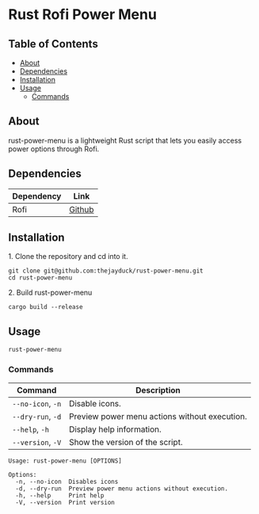 # Rust Rofi Power Menu

## Table of Contents

- [About](#about)
- [Dependencies](#dependencies)
- [Installation](#installation)
- [Usage](#usage)
  - [Commands](#commands)

## About
rust-power-menu is a lightweight Rust script that lets you easily access power options through Rofi.

## Dependencies
|Dependency|Link                                              |
|----------|--------------------------------------------------|
|Rofi      |[Github](https://github.com/davatorium/rofi)      |

## Installation
1\. Clone the repository and cd into it.
```
git clone git@github.com:thejayduck/rust-power-menu.git
cd rust-power-menu
```
2\. Build rust-power-menu
```
cargo build --release
```

## Usage
```
rust-power-menu
```

### Commands
| Command                  | Description                                  |
|--------------------------|----------------------------------------------|
| `--no-icon`, `-n`        | Disable icons.                               |
| `--dry-run`, `-d`        | Preview power menu actions without execution.|
| `--help`, `-h`           | Display help information.                    |
| `--version`, `-V`        | Show the version of the script.              |

```
Usage: rust-power-menu [OPTIONS]

Options:
  -n, --no-icon  Disables icons
  -d, --dry-run  Preview power menu actions without execution.
  -h, --help     Print help
  -V, --version  Print version
```